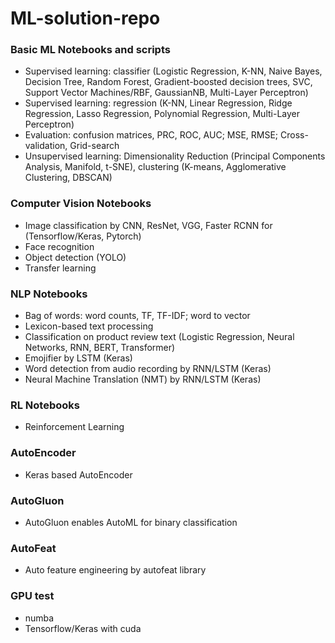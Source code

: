 # ML-solution-repo

### Basic ML Notebooks and scripts

- Supervised learning: classifier (Logistic Regression, K-NN, Naive Bayes, Decision Tree, Random Forest, Gradient-boosted decision trees, SVC, Support Vector Machines/RBF, GaussianNB, Multi-Layer Perceptron) 
- Supervised learning: regression (K-NN, Linear Regression, Ridge Regression, Lasso Regression, Polynomial Regression, Multi-Layer Perceptron) 
- Evaluation: confusion matrices, PRC, ROC, AUC; MSE, RMSE; Cross-validation, Grid-search 
- Unsupervised learning: Dimensionality Reduction (Principal Components Analysis, Manifold, t-SNE), clustering (K-means, Agglomerative Clustering, DBSCAN) 

### Computer Vision Notebooks

- Image classification by CNN, ResNet, VGG, Faster RCNN for  (Tensorflow/Keras, Pytorch) 
- Face recognition
- Object detection (YOLO)
- Transfer learning 

### NLP Notebooks

- Bag of words: word counts, TF, TF-IDF; word to vector 
- Lexicon-based text processing 
- Classification on product review text (Logistic Regression, Neural Networks, RNN, BERT, Transformer) 
- Emojifier by LSTM (Keras) 
- Word detection from audio recording by RNN/LSTM (Keras)
- Neural Machine Translation (NMT) by RNN/LSTM (Keras)

### RL Notebooks

- Reinforcement Learning 

### AutoEncoder

- Keras based AutoEncoder 

### AutoGluon

- AutoGluon enables AutoML for binary classification

### AutoFeat 

- Auto feature engineering by autofeat library

### GPU test

- numba 
- Tensorflow/Keras with cuda
